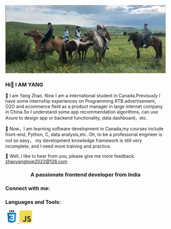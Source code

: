 ![图片描述](wechatIMG12.jpeg)

### Hi👋  I AM YANG 


🌱 I am Yang Zhao. Now I am a international student in Canada.Previously I have some internship experiences on Programming RTB advertisement, O2O and ecommerce field as a product manager in large internet company in China.So I understand some app recommendation algorithms, can use Axure to design app or backend functionality, data dashboard，etc.


🌱 Now，I am learning software development in Canada,my courses include front-end, Python, C, data analysis,etc. Oh, to be a professonal engineer is not so easy， my development knowledge framework is still very incomplete, and I need more training 
and practice. 


🌱 Well, I like to hear from you, please give me more feedback. zhaoyanglove2022@126.com

<h3 align="center">A passionate frontend developer from India</h3>

<h3 align="left">Connect with me:</h3>
<p align="left">
</p>

<h3 align="left">Languages and Tools:</h3>
<p align="left"> <a href="https://www.w3schools.com/css/" target="_blank" rel="noreferrer"> <img src="https://raw.githubusercontent.com/devicons/devicon/master/icons/css3/css3-original-wordmark.svg" alt="css3" width="40" height="40"/> </a> <a href="https://developer.mozilla.org/en-US/docs/Web/JavaScript" target="_blank" rel="noreferrer"> <img src="https://raw.githubusercontent.com/devicons/devicon/master/icons/javascript/javascript-original.svg" alt="javascript" width="40" height="40"/> </a> </p>


